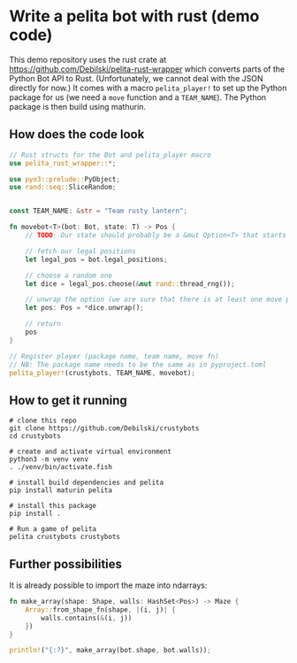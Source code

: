 # Write a pelita bot with rust (demo code)

This demo repository uses the rust crate at https://github.com/Debilski/pelita-rust-wrapper which converts parts of the Python Bot API to Rust. (Unfortunately, we cannot deal with the JSON directly for now.)
It comes with a macro `pelita_player!` to set up the Python package for us (we need a `move` function and a `TEAM_NAME`). The Python package is then build using mathurin.

## How does the code look

```rust
// Rust structs for the Bot and pelita_player macro
use pelita_rust_wrapper::*;

use pyo3::prelude::PyObject;
use rand::seq::SliceRandom;


const TEAM_NAME: &str = "Team rusty lantern";

fn movebot<T>(bot: Bot, state: T) -> Pos {
    // TODO: Our state should probably be a &mut Option<T> that starts out None

    // fetch our legal positions
    let legal_pos = bot.legal_positions;

    // choose a random one
    let dice = legal_pos.choose(&mut rand::thread_rng());

    // unwrap the option (we are sure that there is at least one move possible)
    let pos: Pos = *dice.unwrap();

    // return
    pos
}

// Register player (package name, team name, move fn)
// NB: The package name needs to be the same as in pyproject.toml
pelita_player!(crustybots, TEAM_NAME, movebot);
```


## How to get it running

```fish
# clone this repo
git clone https://github.com/Debilski/crustybots
cd crustybots

# create and activate virtual environment
python3 -m venv venv
. ./venv/bin/activate.fish

# install build dependencies and pelita
pip install maturin pelita

# install this package
pip install .

# Run a game of pelita
pelita crustybots crustybots
```

## Further possibilities

It is already possible to import the maze into ndarrays:

```rust
fn make_array(shape: Shape, walls: HashSet<Pos>) -> Maze {
    Array::from_shape_fn(shape, |(i, j)| {
        walls.contains(&(i, j))
    })
}

println!("{:?}", make_array(bot.shape, bot.walls));
```